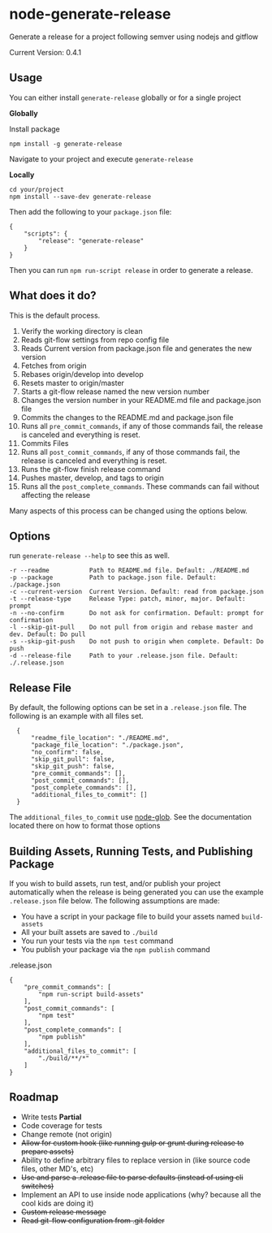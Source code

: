 # node-generate-release
Generate a release for a project following semver using nodejs and gitflow

Current Version: 0.4.1


Usage
-----

You can either install `generate-release` globally or for a single project

__Globally__

Install package

    npm install -g generate-release

Navigate to your project and execute `generate-release`

__Locally__

    cd your/project
    npm install --save-dev generate-release
    
Then add the following to your `package.json` file:

    {
        "scripts": {
            "release": "generate-release"
        }
    }

Then you can run `npm run-script release` in order to generate a release.

What does it do?
----------------

This is the default process.

1. Verify the working directory is clean
1. Reads git-flow settings from repo config file
1. Reads Current version from package.json file and generates the new version
1. Fetches from origin
1. Rebases origin/develop into develop
1. Resets master to origin/master
1. Starts a git-flow release named the new version number
1. Changes the version number in your README.md file and package.json file
1. Commits the changes to the README.md and package.json file
1. Runs all `pre_commit_commands`, if any of those commands fail, the release is canceled and 
     everything is reset.
1. Commits Files
1. Runs all `post_commit_commands`, if any of those commands fail, the release is canceled and 
     everything is reset.
1. Runs the git-flow finish release command
1. Pushes master, develop, and tags to origin
1. Runs all the `post_complete_commands`. These commands can fail without affecting the release

Many aspects of this process can be changed using the options below.

Options
--------

run `generate-release --help` to see this as well.

    -r --readme           Path to README.md file. Default: ./README.md
    -p --package          Path to package.json file. Default: ./package.json
    -c --current-version  Current Version. Default: read from package.json
    -t --release-type     Release Type: patch, minor, major. Default: prompt
    -n --no-confirm       Do not ask for confirmation. Default: prompt for confirmation
    -l --skip-git-pull    Do not pull from origin and rebase master and dev. Default: Do pull
    -s --skip-git-push    Do not push to origin when complete. Default: Do push
    -d --release-file     Path to your .release.json file. Default: ./.release.json

Release File
------------

By default, the following options can be set in a `.release.json` file. The following
is an example with all files set.

      {
          "readme_file_location": "./README.md",
          "package_file_location": "./package.json",
          "no_confirm": false,
          "skip_git_pull": false,
          "skip_git_push": false,
          "pre_commit_commands": [],
          "post_commit_commands": [],
          "post_complete_commands": [],
          "additional_files_to_commit": []
      }
      
The `additional_files_to_commit` use [node-glob](https://github.com/isaacs/node-glob). See the
documentation located there on how to format those options

Building Assets, Running Tests, and Publishing Package
--------------------------------

If you wish to build assets, run test, and/or publish your project automatically when the
release is being generated you can use the example `.release.json` file below. The
following assumptions are made:

- You have a script in your package file to build your assets named `build-assets`
- All your built assets are saved to `./build`
- You run your tests via the `npm test` command
- You publish your package via the `npm publish` command

.release.json

    {
        "pre_commit_commands": [
            "npm run-script build-assets"
        ],
        "post_commit_commands": [
            "npm test"
        ],
        "post_complete_commands": [
            "npm publish"
        ],
        "additional_files_to_commit": [
            "./build/**/*"
        ]
    }

Roadmap
-------

- Write tests **Partial**
- Code coverage for tests 
- Change remote (not origin)
- ~~Allow for custom hook (like running gulp or grunt during release to prepare assets)~~
- Ability to define arbitrary files to replace version in (like source code files, other MD's, etc)
- ~~Use and parse a .release file to parse defaults (instead of using cli switches)~~
- Implement an API to use inside node applications (why? because all the cool kids are doing it)
- ~~Custom release message~~
- ~~Read git-flow configuration from .git folder~~
